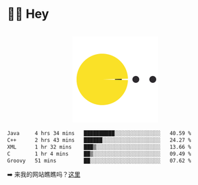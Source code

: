 
# 👋🏻 Hey
<div align="center">
	<br>
	<img src="https://raw.githubusercontent.com/Aniket965/Aniket965/master/pacman.svg?sanitize=true" width="200" height="200">
	<br>
</div>

<!--START_SECTION:waka-->
```text
Java     4 hrs 34 mins   ██████████░░░░░░░░░░░░░░░   40.59 % 
C++      2 hrs 43 mins   ██████░░░░░░░░░░░░░░░░░░░   24.27 % 
XML      1 hr 32 mins    ███▒░░░░░░░░░░░░░░░░░░░░░   13.66 % 
C        1 hr 4 mins     ██▒░░░░░░░░░░░░░░░░░░░░░░   09.49 % 
Groovy   51 mins         ██░░░░░░░░░░░░░░░░░░░░░░░   07.62 % 
```
<!--END_SECTION:waka-->

 ➡️  来我的网站瞧瞧吗？[这里](https://www.shaolongfei.com)
